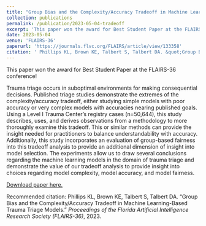 ```yaml
---
title: "Group Bias and the Complexity/Accuracy Tradeoff in Machine Learning-Based Trauma Triage Models"
collection: publications
permalink: /publication/2023-05-04-tradeoff
excerpt: 'This paper won the award for Best Student Paper at the FLAIRS-36 conference! Work by Kate on evaluating group bias in machine learning models for trauma triage.'
date: 2023-05-04
venue: 'FLAIRS-36'
paperurl: 'https://journals.flvc.org/FLAIRS/article/view/133358'
citation: ' Phillips KL, Brown KE, Talbert S, Talbert DA. &quot;Group Bias and the Complexity/Accuracy Tradeoff in Machine Learning-Based Trauma Triage Models.&quot; <i>Proceedings of the Florida Artificial Intelligence Research Society (FLAIRS-36)</i>, 2023.'
---
```

This paper won the award for Best Student Paper at the FLAIRS-36 conference!

Trauma triage occurs in suboptimal environments for making consequential decisions. Published triage studies demonstrate the extremes of the complexity/accuracy tradeoff, either studying simple models with poor accuracy or very complex models with accuracies nearing published goals. Using a Level I Trauma Center’s registry cases (n=50,644), this study describes, uses, and derives observations from a methodology to more thoroughly examine this tradeoff. This or similar methods can provide the insight needed for practitioners to balance understandability with accuracy. Additionally, this study incorporates an evaluation of group-based fairness into this tradeoff analysis to provide an additional dimension of insight into model selection. The experiments allow us to draw several conclusions regarding the machine learning models in the domain of trauma triage and demonstrate the value of our tradeoff analysis to provide insight into choices regarding model complexity, model accuracy, and model fairness.

[Download paper here.](https://journals.flvc.org/FLAIRS/article/view/133358)

Recommended citation: Phillips KL, Brown KE, Talbert S, Talbert DA. “Group Bias and the Complexity/Accuracy Tradeoff in Machine Learning-Based Trauma Triage Models.” <i>Proceedings of the Florida Artificial Intelligence Research Society (FLAIRS-36)</i>, 2023.